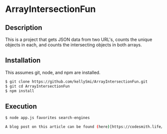 # ArrayIntersectionFun

## Description
This is a project that gets JSON data from two URL's, counts the unique objects in each, and counts the intersecting objects in both arrays.

## Installation
This assumes git, node, and npm are installed.

```bash
$ git clone https://github.com/kellySmi/ArrayIntersectionFun.git
$ git cd ArrayIntersectionFun
$ npm install
```
## Execution

```bash
$ node app.js favorites search-engines

A blog post on this article can be found (here)[https://codesmith.life/2018/07/18/intersection-challenge/]
